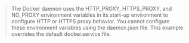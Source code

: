 > The Docker daemon uses the HTTP_PROXY, HTTPS_PROXY, and NO_PROXY environment variables in its start-up environment to configure HTTP or HTTPS proxy behavior.
> You cannot configure these environment variables using the daemon.json file.
> This example overrides the default docker.service.file.
